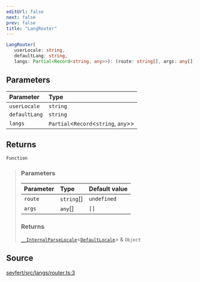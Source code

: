 ```yaml
---
editUrl: false
next: false
prev: false
title: "LangRouter"
---
```


```ts
LangRouter(
   userLocale: string, 
   defaultLang: string, 
   langs: Partial<Record<string, any>>): (route: string[], args: any[]) => __InternalParseLocale<DefaultLocale> & Object
```

## Parameters

| Parameter | Type |
| :------ | :------ |
| `userLocale` | `string` |
| `defaultLang` | `string` |
| `langs` | `Partial`\<`Record`\<`string`, `any`\>\> |

## Returns

`Function`

> ### Parameters
>
> | Parameter | Type | Default value |
> | :------ | :------ | :------ |
> | `route` | `string`[] | `undefined` |
> | `args` | `any`[] | `[]` |
>
> ### Returns
>
> [`__InternalParseLocale`](/api/type-aliases/internalparselocale/)\<[`DefaultLocale`](/api/interfaces/defaultlocale/)\> & `Object`
>

## Source

[seyfert/src/langs/router.ts:3](https://github.com/potoland/potocuit/blob/c4fb0c1/src/langs/router.ts#L3)
